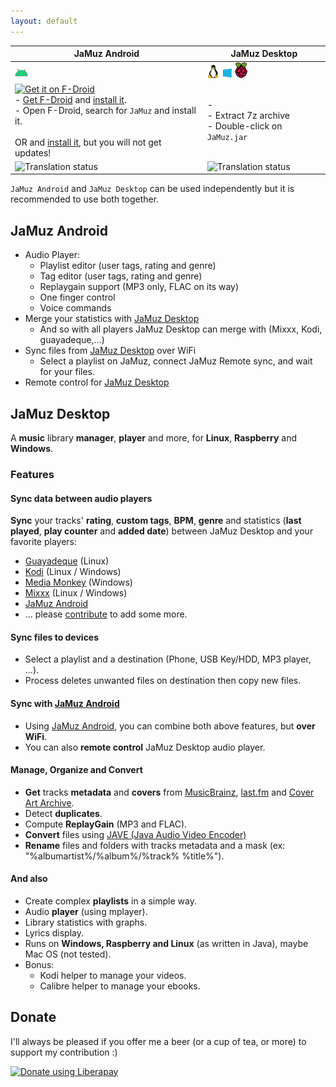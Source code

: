 ```yaml
---
layout: default
---
```


<!-- Slick Carousel CSS -->
<link rel="stylesheet" type="text/css" href="//cdn.jsdelivr.net/npm/slick-carousel@1.8.1/slick/slick.css"/>
<link rel="stylesheet" type="text/css" href="//cdn.jsdelivr.net/npm/slick-carousel@1.8.1/slick/slick-theme.css"/>

<style>
  .carousel-android-image {
    margin:0 auto;
    height: 500px;
    width: auto;
  }

  .carousel-desktop-image {
    margin:0 auto;
    width: 600px;
    height: auto;
  }
</style>

<!-- jQuery and Slick Carousel JS -->
<script src="https://code.jquery.com/jquery-3.6.0.min.js"></script>
<script type="text/javascript" src="//cdn.jsdelivr.net/npm/slick-carousel@1.8.1/slick/slick.min.js"></script>

<!-- Initialize Slick Carousel -->
<script type="text/javascript">
  $(document).ready(function(){
    // JaMuz Android
    var numberOfImages = 15;
    var carouselAndroid = $('.carousel-android');
    for (var i = 1; i <= numberOfImages; i++) {
      var imageUrl = 'img/phoneScreenshots/' + i + '.png';
      carouselAndroid.append('<div><img src="' + imageUrl + '" alt="Image" class="carousel-android-image"></div>');
    }
    carouselAndroid.slick({
      dots: true,
      infinite: true,
      autoplay: true,
      autoplaySpeed: 3000,
      fade: true,
      cssEase: 'linear'
    });

    // JaMuz Desktop
    var images = [
      'img/desktop/Choisir.png',
      'img/desktop/Fusionner.png',
      'img/desktop/Exporter.png',
      'img/desktop/Verifier.png',
      'img/desktop/Listes.png',
      'img/desktop/Slsk.png',
      'img/desktop/Stats.png',
      'img/desktop/Serveur.png',
      'img/desktop/Options.png',
    ];
    var carouselDesktop = $('.carousel-desktop');
      images.forEach(function(imageUrl) {
      carouselDesktop.append('<div><img src="' + imageUrl + '" alt="Image" class="carousel-desktop-image"></div>');
    });
    carouselDesktop.slick({
        dots: true,
        infinite: true,
        autoplay: true,
        autoplaySpeed: 3000,
        fade: true,
        cssEase: 'linear'
      });
    });
</script>

<script src="./download.js"></script>

| JaMuz Android                                                                                                                                                                                                                                                                                                                                                                                                                                                                                                                 | JaMuz Desktop                                                                                                                 |
| ----------------------------------------------------------------------------------------------------------------------------------------------------------------------------------------------------------------------------------------------------------------------------------------------------------------------------------------------------------------------------------------------------------------------------------------------------------------------------------------------------------------------------- | ----------------------------------------------------------------------------------------------------------------------------- |
| <img src="img/android.png" alt="JaMuz Android">                                                                                                                                                                                                                                                                                                                                                                                                                                                                               | <img src="img/linux.png" alt="Linux"> <img src="img/windows.png" alt="Windows"> <img src="img/raspberry.png" alt="Raspberry"> |
| [<img src="https://fdroid.gitlab.io/artwork/badge/get-it-on.png" alt="Get it on F-Droid" height="80">](https://f-droid.org/packages/org.phramusca.jamuz/)<br>- [Get F-Droid](https://f-droid.org/F-Droid.apk) and [install it](https://www.androidauthority.com/how-to-install-apks-31494/).<br>- Open F-Droid, search for `JaMuz` and install it.<br><br>OR <span id="download-container-jamuz-android"></span> and [install it](https://www.androidauthority.com/how-to-install-apks-31494/), but you will not get updates! | - <span id="download-container-jamuz-desktop"></span><br>- Extract 7z archive<br>- Double-click on `JaMuz.jar`                |
| <img src="https://hosted.weblate.org/widgets/jamuz-remote/-/translations/multi-auto.svg" alt="Translation status" width="350">                                                                                                                                                                                                                                                                                                                                                                                                            | <img src="https://hosted.weblate.org/widgets/jamuz/-/translations/multi-auto.svg" alt="Translation status" width="350">                   |

``JaMuz Android`` and ``JaMuz Desktop`` can be used independently but it is recommended to use both together.

## JaMuz Android

<div class="carousel-android"></div>

- Audio Player:
  - Playlist editor (user tags, rating and genre)
  - Tag editor (user tags, rating and genre)
  - Replaygain support (MP3 only, FLAC on its way)
  - One finger control
  - Voice commands
- Merge your statistics with [JaMuz Desktop](https://github.com/phramusca/JaMuz)
  - And so with all players JaMuz Desktop can merge with (Mixxx, Kodi, guayadeque,...)
- Sync files from [JaMuz Desktop](https://github.com/phramusca/JaMuz) over WiFi
  - Select a playlist on JaMuz, connect JaMuz Remote sync, and wait for your files.
- Remote control for [JaMuz Desktop](https://github.com/phramusca/JaMuz)

## JaMuz Desktop

A **music** library **manager**, **player** and more, for **Linux**, **Raspberry** and **Windows**.

<div class="carousel-desktop"></div>

### Features

#### Sync data between audio players

**Sync** your tracks' **rating**, **custom tags**, **BPM**, **genre** and statistics (**last played**, **play counter** and **added date**) between JaMuz Desktop and your favorite players:

- [Guayadeque](https://doc.ubuntu-fr.org/guayadeque) (Linux)
- [Kodi](https://kodi.tv/) (Linux / Windows)
- [Media Monkey](https://www.mediamonkey.com/) (Windows)
- [Mixxx](https://mixxx.org/) (Linux / Windows)
- [JaMuz Android](https://github.com/phramusca/JaMuz-Remote)
- ... please [contribute](CONTRIBUTING.md) to add some more.

#### Sync files to devices

- Select a playlist and a destination (Phone, USB Key/HDD, MP3 player, ...).
- Process deletes unwanted files on destination then copy new files.

#### Sync with [JaMuz Android](https://github.com/phramusca/JaMuz-Remote)

- Using [JaMuz Android](https://github.com/phramusca/JaMuz-Remote), you can combine both above features, but **over WiFi**.
- You can also **remote control** JaMuz Desktop audio player.

#### Manage, Organize and Convert

- **Get** tracks **metadata** and **covers** from [MusicBrainz](https://musicbrainz.org/), [last.fm](https://www.last.fm/) and [Cover Art Archive](https://coverartarchive.org/).
- Detect **duplicates**.
- Compute **ReplayGain** (MP3 and FLAC).
- **Convert** files using [JAVE (Java Audio Video Encoder)](http://www.sauronsoftware.it/projects/jave/)
- **Rename** files and folders with tracks metadata and a mask (ex: "%albumartist%/%album%/%track% %title%").

#### And also

- Create complex **playlists** in a simple way.
- Audio **player** (using mplayer).
- Library statistics with graphs.
- Lyrics display.
- Runs on **Windows, Raspberry and Linux** (as written in Java), maybe Mac OS (not tested).
- Bonus:
  - Kodi helper to manage your videos.
  - Calibre helper to manage your ebooks.

## Donate

I'll always be pleased if you offer me a beer (or a cup of tea, or more) to support my contribution :)

<a href="https://liberapay.com/phramusca/donate"><img alt="Donate using Liberapay" src="https://liberapay.com/assets/widgets/donate.svg"></a>
